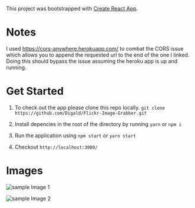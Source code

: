 This project was bootstrapped with [Create React App](https://github.com/facebook/create-react-app).

# Notes
I used https://cors-anywhere.herokuapp.com/ to combat the CORS issue which allows you to append the requested url to the end of the one I linked. Doing this should bypass the issue assuming the heroku app is up and running.

# Get Started
1) To check out the app please clone this repo locally. 
`git clone https://github.com/Digald/Flickr-Image-Grabber.git`

2) Install depencies in the root of the directory by running
`yarn` or `npm i`

3) Run the application using `npm start` or `yarn start`

4) Checkout `http://localhost:3000/`

# Images
![sample Image 1](https://i.gyazo.com/e3a234232e3fc46a0c64def988edd9b0.jpg)

![sample Image 2](https://i.gyazo.com/d7a8d77006d74ff8694b0c86d5fa7994.png)
